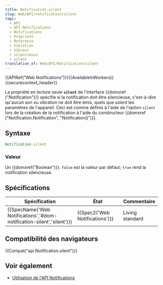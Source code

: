 ```yaml
---
title: Notification.silent
slug: Web/API/notification/silent
tags:
  - API
  - API Notifications
  - Notifications
  - Propriété
  - Reference
  - Vibration
  - Vibreur
  - silencieuse
  - silent
translation_of: Web/API/Notification/silent
---
```

{{APIRef("Web Notifications")}}{{AvailableInWorkers}}{{securecontext_header}}

La propriété en lecture seule **`silent`** de l'interface {{domxref ("Notification")}} spécifie si la notification doit être silencieuse, c'est-à-dire qu'aucun son ou vibration ne doit être émis, quels que soient les paramètres de l'appareil. Ceci est comme définis à l'aide de l'option `silent` lors de la création de la notification à l'aide du constructeur {{domxref ("Notification.Notification", "Notification()")}}.

## Syntaxe

```js
Notification.silent
```

### Valeur

Un {{domxref("Boolean")}}. `false` est la valeur par défaut; `true` rend la notification silencieuse.

## Spécifications

| Spécification                                                                                | État                                     | Commentaire     |
| -------------------------------------------------------------------------------------------- | ---------------------------------------- | --------------- |
| {{SpecName('Web Notifications','#dom-notification-silent','silent')}} | {{Spec2('Web Notifications')}} | Living standard |

## Compatibilité des navigateurs

{{Compat("api.Notification.silent")}}

## Voir également

- [Utilisation de l'API Notifications](/fr/docs/Web/API/Notifications_API/Using_the_Notifications_API)
